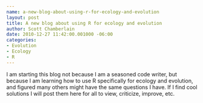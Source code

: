 ```yaml
--- 
name: a-new-blog-about-using-r-for-ecology-and-evolution
layout: post
title: A new blog about using R for ecology and evolution
author: Scott Chamberlain
date: 2010-12-27 11:42:00.001000 -06:00
categories: 
- Evolution
- Ecology
- R
---
```


I am starting this blog not because I am a seasoned code writer, but because I am learning how to use R specifically for ecology and evolution, and figured many others might have the same questions I have. If I find cool solutions I will post them here for all to view, criticize, improve, etc.
